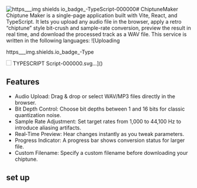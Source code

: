 ![https___img shields io_badge_-TypeScript-000000](https://github.com/user-attachments/assets/9740c374-3fb8-4c6f-a9d9-31f0443aa029)# ChiptuneMaker
Chiptune Maker is a single-page application built with Vite, React, and TypeScript. It lets you upload any audio file in the browser, apply a retro “chiptune” style bit-crush and sample-rate conversion, preview the result in real time, and download the processed track as a WAV file.
This service is written in the following languages:
![Uploading https___img.shields.io_badge_-Type<?xml version="1.0" encoding="utf-8"?>
<svg xmlns="http://www.w3.org/2000/svg" xmlns:xlink="http://www.w3.org/1999/xlink" width="126.5" height="28" role="img" aria-label="TYPESCRIPT">
  <title>TYPESCRIPT</title>
  <g shape-rendering="crispEdges">
    <rect width="126.5" height="28" fill="#000000"/>
  </g>
  <g fill="#fff" text-anchor="middle" font-family="Verdana,Geneva,DejaVu Sans,sans-serif" text-rendering="geometricPrecision" font-size="100">
    <image x="9" y="7" width="14" height="14"/>
    <text transform="scale(.1)" x="732.5" y="175" textLength="825" fill="#fff" font-weight="bold">TYPESCRIPT</text>
  </g>
</svg>Script-000000.svg…]()

## Features
- Audio Upload: Drag & drop or select WAV/MP3 files directly in the browser.
- Bit Depth Control: Choose bit depths between 1 and 16 bits for classic quantization noise.
- Sample Rate Adjustment: Set target rates from 1,000 to 44,100 Hz to introduce aliasing artifacts.
- Real‑Time Preview: Hear changes instantly as you tweak parameters.
- Progress Indicator: A progress bar shows conversion status for larger file.
- Custom Filename: Specify a custom filename before downloading your chiptune.

## set up
